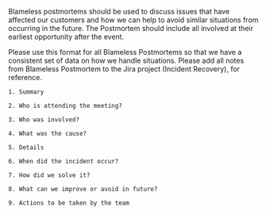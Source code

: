Blameless postmortems should be used to discuss issues that have affected our customers and how we can help to avoid similar situations from occurring in the future. The Postmortem should include all involved at their earliest opportunity after the event. 

Please use this format for all Blameless Postmortems so that we have a consistent set of data on how we handle situations. Please add all notes from Blameless Postmortem to the Jira project (Incident Recovery), for reference.

    1. Summary
    
    2. Who is attending the meeting?
    
    3. Who was involved?
    
    4. What was the cause?
    
    5. Details
    
    6. When did the incident occur?
    
    7. How did we solve it? 
    
    8. What can we improve or avoid in future?
    
    9. Actions to be taken by the team
